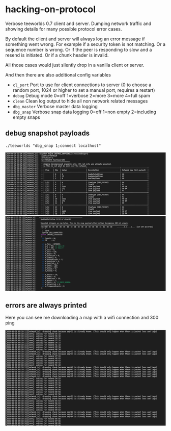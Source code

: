 # hacking-on-protocol

Verbose teeworlds 0.7 client and server. Dumping network traffic and showing details for many possible protocol error cases.

By default the client and server will always log an error message if something went wrong.
For example if a security token is not matching. Or a sequence number is wrong.
Or if the peer is responding to slow and a resend is initiated.
Or if a chunk header is invalid.


All those cases would just silently drop in a vanilla client or server.


And then there are also additional config variables
- `cl_port` Port to use for client connections to server (0 to choose a random port, 1024 or higher to set a manual port, requires a restart)
- `debug` Debug mode 0=off 1=verbose 2=more 3=more 4=full spam
- `clean` Clean log output to hide all non network related messages
- `dbg_master` Verbose master data logging
- `dbg_snap` Verbose snap data logging 0=off 1=non empty 2=including empty snaps

## debug snapshot payloads

```
./teeworlds "dbg_snap 1;connect localhost"
```

![dbg_snap 1 ints](https://raw.githubusercontent.com/ChillerDragon/cdn/master/client_snap_int_tabel.png)
![dbg_snap 1 structs](https://raw.githubusercontent.com/ChillerDragon/cdn/master/client_snap_int_structs.png)

## errors are always printed

Here you can see me downloading a map with a wifi connection and 300 ping

![300 ping map download](https://raw.githubusercontent.com/ChillerDragon/cdn/master/300_ping_map_download.png)

